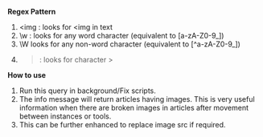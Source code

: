 **Regex Pattern**
1. <img : looks for <img in text 
2. \w : looks for any word character (equivalent to [a-zA-Z0-9_])
3. \W looks for any non-word character (equivalent to [^a-zA-Z0-9_])
4. > : looks for character >

**How to use**
1. Run this query in background/Fix scripts.
2. The info message will return articles having images. This is very useful information when there are broken images in articles after movement between instances or tools.
3. This can be further enhanced to replace image src if required.
